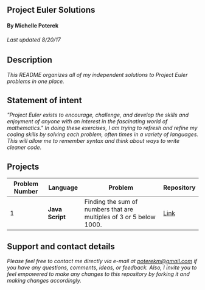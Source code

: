 ## Project Euler Solutions
#### By **Michelle Poterek**
###### _Last updated 8/20/17_


## Description

_This README organizes all of my independent solutions to Project Euler problems in one place._

## Statement of intent
_"Project Euler exists to encourage, challenge, and develop the skills and enjoyment of anyone with an interest in the fascinating world of mathematics." In doing these exercises, I am trying to refresh and refine my coding skills by solving each problem, often times in a variety of languages. This will allow me to remember syntax and think about ways to write cleaner code._

## Projects


| Problem Number  | Language       | Problem                  | Repository   |
| ----- | ------------- | ---------------------------- | ------------ |
| 1     | **Java Script**     | Finding the sum of numbers that are multiples of 3 or 5 below 1000. | [Link](https://github.com/PoterekM/project-euler-practice) |


## Support and contact details

_Please feel free to contact me directly via e-mail at poterekm@gmail.com if you have any questions, comments, ideas, or feedback. Also, I invite you to feel empowered to make any changes to this repository by forking it and making changes accordingly._
